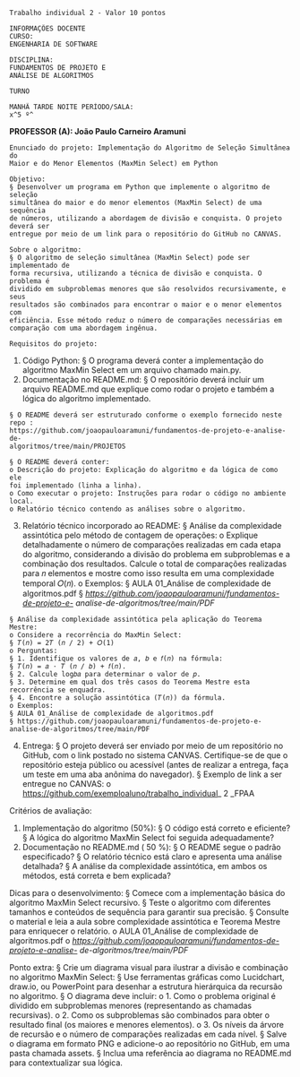 ```
Trabalho individual 2 - Valor 10 pontos
```
```
INFORMAÇÕES DOCENTE
CURSO:
ENGENHARIA DE SOFTWARE
```
```
DISCIPLINA:
FUNDAMENTOS DE PROJETO E
ANÁLISE DE ALGORITMOS
```
```
TURNO
```
```
MANHÃ TARDE NOITE PERÍODO/SALA:
x^5 º^
```
**PROFESSOR (A): João Paulo Carneiro Aramuni**

```
Enunciado do projeto: Implementação do Algoritmo de Seleção Simultânea do
Maior e do Menor Elementos (MaxMin Select) em Python
```
```
Objetivo:
§ Desenvolver um programa em Python que implemente o algoritmo de seleção
simultânea do maior e do menor elementos (MaxMin Select) de uma sequência
de números, utilizando a abordagem de divisão e conquista. O projeto deverá ser
entregue por meio de um link para o repositório do GitHub no CANVAS.
```
```
Sobre o algoritmo:
§ O algoritmo de seleção simultânea (MaxMin Select) pode ser implementado de
forma recursiva, utilizando a técnica de divisão e conquista. O problema é
dividido em subproblemas menores que são resolvidos recursivamente, e seus
resultados são combinados para encontrar o maior e o menor elementos com
eficiência. Esse método reduz o número de comparações necessárias em
comparação com uma abordagem ingênua.
```
```
Requisitos do projeto:
```
1. Código Python:
    § O programa deverá conter a implementação do algoritmo MaxMin Select em um
       arquivo chamado main.py.
2. Documentação no README.md:
    § O repositório deverá incluir um arquivo README.md que explique como rodar
       o projeto e também a lógica do algoritmo implementado.

```
§ O README deverá ser estruturado conforme o exemplo fornecido neste repo :
https://github.com/joaopauloaramuni/fundamentos-de-projeto-e-analise-de-
algoritmos/tree/main/PROJETOS
```

```
§ O README deverá conter:
o Descrição do projeto: Explicação do algoritmo e da lógica de como ele
foi implementado (linha a linha).
o Como executar o projeto: Instruções para rodar o código no ambiente
local.
o Relatório técnico contendo as análises sobre o algoritmo.
```
3. Relatório técnico incorporado ao README:
    § Análise da complexidade assintótica pelo método de contagem de operações:
       o Explique detalhadamente o número de comparações realizadas em cada
          etapa do algoritmo, considerando a divisão do problema em
          subproblemas e a combinação dos resultados. Calcule o total de
          comparações realizadas para 𝑛 elementos e mostre como isso resulta em
          uma complexidade temporal 𝑂(𝑛).
       o Exemplos:
          § AULA 01_Análise de complexidade de algoritmos.pdf
          § _https://github.com/joaopauloaramuni/fundamentos-de-projeto-e-_
             _analise-de-algoritmos/tree/main/PDF_

```
§ Análise da complexidade assintótica pela aplicação do Teorema Mestre:
o Considere a recorrência do MaxMin Select:
§ 𝑇(𝑛) = 2𝑇 (𝑛 / 2) + 𝑂(1)
o Perguntas:
§ 1. Identifique os valores de 𝑎, 𝑏 e 𝑓(𝑛) na fórmula:
§ 𝑇(𝑛) = 𝑎 ⋅ 𝑇 (𝑛 / 𝑏) + 𝑓(𝑛).
§ 2. Calcule log𝑏𝑎 para determinar o valor de 𝑝.
§ 3. Determine em qual dos três casos do Teorema Mestre esta
recorrência se enquadra.
§ 4. Encontre a solução assintótica (𝑇(𝑛)) da fórmula.
o Exemplos:
§ AULA 01_Análise de complexidade de algoritmos.pdf
§ https://github.com/joaopauloaramuni/fundamentos-de-projeto-e-
analise-de-algoritmos/tree/main/PDF
```
4. Entrega:
    § O projeto deverá ser enviado por meio de um repositório no GitHub, com o link
       postado no sistema CANVAS. Certifique-se de que o repositório esteja público
       ou acessível (antes de realizar a entrega, faça um teste em uma aba anônima do
       navegador).
    § Exemplo de link a ser entregue no CANVAS:
       o https://github.com/exemploaluno/trabalho_individual_ 2 _FPAA


Critérios de avaliação:

1. Implementação do algoritmo (50%):
    § O código está correto e eficiente?
    § A lógica do algoritmo MaxMin Select foi seguida adequadamente?
2. Documentação no README.md ( 50 %):
    § O README segue o padrão especificado?
    § O relatório técnico está claro e apresenta uma análise detalhada?
    § A análise da complexidade assintótica, em ambos os métodos, está correta e bem
       explicada?

Dicas para o desenvolvimento:
§ Comece com a implementação básica do algoritmo MaxMin Select recursivo.
§ Teste o algoritmo com diferentes tamanhos e conteúdos de sequência para
garantir sua precisão.
§ Consulte o material e leia a aula sobre complexidade assintótica e Teorema
Mestre para enriquecer o relatório.
o AULA 01_Análise de complexidade de algoritmos.pdf
o _https://github.com/joaopauloaramuni/fundamentos-de-projeto-e-analise-
de-algoritmos/tree/main/PDF_

Ponto extra:
§ Crie um diagrama visual para ilustrar a divisão e combinação no algoritmo
MaxMin Select:
§ Use ferramentas gráficas como Lucidchart, draw.io, ou PowerPoint para
desenhar a estrutura hierárquica da recursão no algoritmo.
§ O diagrama deve incluir:
o 1. Como o problema original é dividido em subproblemas
menores (representando as chamadas recursivas).
o 2. Como os subproblemas são combinados para obter o resultado
final (os maiores e menores elementos).
o 3. Os níveis da árvore de recursão e o número de comparações
realizadas em cada nível.
§ Salve o diagrama em formato PNG e adicione-o ao repositório no GitHub,
em uma pasta chamada assets.
§ Inclua uma referência ao diagrama no README.md para contextualizar sua
lógica.


